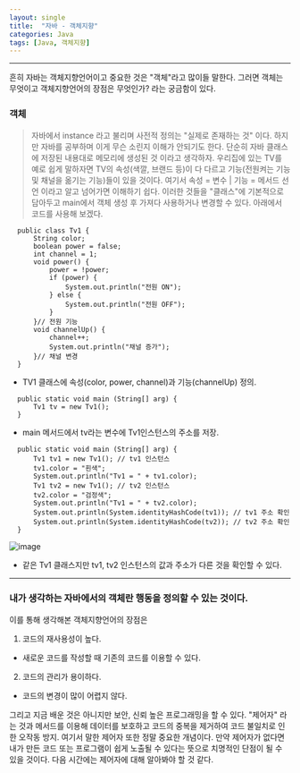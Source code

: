 ```yaml
---
layout: single
title:  "자바 - 객체지향"
categories: Java
tags: [Java, 객체지향]
---
```

***

흔히 자바는 객체지향언어이고 중요한 것은 "객체"라고 많이들 말한다.
그러면 객체는 무엇이고 객체지향언어의 장점은 무엇인가? 라는 궁금함이 있다.

### 객체
> 자바에서 instance 라고 불리며 사전적 정의는 "실제로 존재하는 것" 이다.
> 하지만 자바를 공부하며 이게 무슨 소린지 이해가 안되기도 한다. 단순히 자바 클래스에 저장된 내용대로 메모리에 생성된 것 이라고 생각하자.
> 우리집에 있는 TV를 예로 쉽게 말하자면 TV의 속성(색깔, 브랜드 등)이 다 다르고 기능(전원켜는 기능 및 채널을 옮기는 기능)들이 있을 것이다.
> 여기서 속성 = 변수 | 기능 = 메서드 선언 이라고 알고 넘어가면 이해하기 쉽다.
> 이러한 것들을 "클래스"에 기본적으로 담아두고 main에서 객체 생성 후 가져다 사용하거나 변경할 수 있다.
아래에서 코드를 사용해 보겠다.
```
  public class Tv1 {
      String color;
      boolean power = false;
      int channel = 1;
      void power() {
          power = !power;
          if (power) {
              System.out.println("전원 ON");
          } else {
              System.out.println("전원 OFF");
          }
      }// 전원 기능
      void channelUp() {
          channel++;
          System.out.println("채널 증가");
      }// 채널 변경
  }
```
- TV1 클래스에 속성(color, power, channel)과 기능(channelUp) 정의.

```
  public static void main (String[] arg) {
      Tv1 tv = new Tv1();
  }
```
- main 메서드에서 tv라는 변수에 Tv1인스턴스의 주소를 저장.

```
  public static void main (String[] arg) {
      Tv1 tv1 = new Tv1(); // tv1 인스턴스
      tv1.color = "흰색";
      System.out.println("Tv1 = " + tv1.color);
      Tv1 tv2 = new Tv1(); // tv2 인스턴스
      tv2.color = "검정색";
      System.out.println("Tv1 = " + tv2.color);
      System.out.println(System.identityHashCode(tv1)); // tv1 주소 확인
      System.out.println(System.identityHashCode(tv2)); // tv2 주소 확인
  }
```
![image](https://user-images.githubusercontent.com/108318494/222023581-9d4fae4a-9caa-494a-94ca-5a5c48b06c3b.png)
- 같은 Tv1 클래스지만 tv1, tv2 인스턴스의 값과 주소가 다른 것을 확인할 수 있다.

***

### 내가 생각하는 자바에서의 객체란 행동을 정의할 수 있는 것이다.

이를 통해 생각해본 객체지향언어의 장점은

1. 코드의 재사용성이 높다.
- 새로운 코드를 작성할 때 기존의 코드를 이용할 수 있다.

2. 코드의 관리가 용이하다.
-  코드의 변경이 많이 어렵지 않다.

그리고 지금 배운 것은 아니지만 보안, 신뢰 높은 프로그래밍을 할 수 있다.
"제어자" 라는 것과 메서드를 이용해 데이터를 보호하고 코드의 중복을 제거하여 코드 불일치로 인한 오작동 방지.
여기서 말한 제어자 또한 정말 중요한 개념이다. 만약 제어자가 없다면 내가 만든 코드 또는 프로그램이 쉽게 노출될 수 있다는 뜻으로 치명적인 단점이 될 수 있을 것이다. 다음 시간에는 제어자에 대해 알아봐야 할 것 같다.
